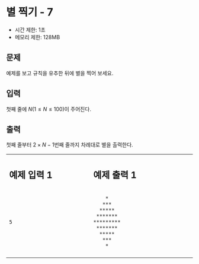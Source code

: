 ﻿# 별 찍기 - 7

* 시간 제한: 1초
* 메모리 제한: 128MB

## 문제

예제를 보고 규칙을 유추한 뒤에 별을 찍어 보세요.

## 입력

첫째 줄에  $N(1 ≤ N ≤ 100)$이 주어진다.

## 출력

첫째 줄부터  $2×N-1$번째 줄까지 차례대로 별을 출력한다.

<table>
<tr>
<td>
  
## 예제 입력 1
</td>
<td>

## 예제 출력 1
</td>
<tr>
</tr>
<tr>
<td>

```
5
```
  
</td>
<td>
  


```
    *
   ***
  *****
 *******
*********
 *******
  *****
   ***
    *
```
  
</td>
</tr>
<tr>
</tr>
<tr>
<td>
<img width="4410" height="1">
</td>
<td>
<img width="4410" height="1">
</td>
</tr>
</table>

